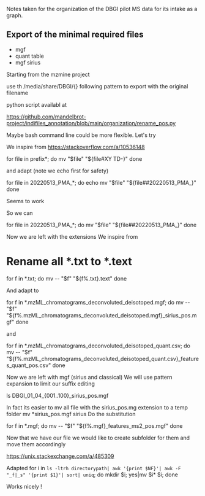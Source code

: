 

Notes taken for the organization of the DBGI pilot MS data for its intake as a graph.


## Export of the minimal required files

- mgf
- quant table
- mgf sirius

Starting from the mzmine project

use th /media/share/DBGI/{} following pattern to export with the original filename

python script availabl at 

https://github.com/mandelbrot-project/indifiles_annotation/blob/main/organization/rename_pos.py

Maybe bash command line could be more flexible.
Let's try

We inspire from https://stackoverflow.com/a/10536148

for file in prefix*;
do
    mv "$file" "${file#XY TD-}"
done


and adapt (note we echo first for safety)

for file in 20220513_PMA_*;
do
    echo mv "$file" "${file##20220513_PMA_}"
done

Seems to work

So we can 

for file in 20220513_PMA_*;
do
    mv "$file" "${file##20220513_PMA_}"
done

Now we are left with the extensions
We inspire from 

# Rename all *.txt to *.text

for f in *.txt; do 
    mv -- "$f" "${f%.txt}.text"
done

And adapt to 

for f in *.mzML_chromatograms_deconvoluted_deisotoped.mgf; do 
    mv -- "$f" "${f%.mzML_chromatograms_deconvoluted_deisotoped.mgf}_sirius_pos.mgf"
done


and 

for f in *.mzML_chromatograms_deconvoluted_deisotoped_quant.csv; do 
    mv -- "$f" "${f%.mzML_chromatograms_deconvoluted_deisotoped_quant.csv}_features_quant_pos.csv"
done


Now we are left with mgf (sirius and classical)
We will use pattern expansion to limit our suffix editing


ls DBGI_01_04_{001..100}_sirius_pos.mgf

In fact its easier to mv all file with the sirius_pos.mg extension to a temp folder 
mv *sirius_pos.mgf sirius
Do the substitution 

for f in *.mgf; do 
    mv -- "$f" "${f%.mgf}_features_ms2_pos.mgf"
done


Now that we have our file we would like to create subfolder for them and move them accordingly

https://unix.stackexchange.com/a/485309


Adapted 
for i in `ls -ltrh directorypath| awk '{print $NF}'| awk -F "_f|_s" '{print $1}'| sort| uniq`; do mkdir $i; yes|mv  $i* $i; done


Works nicely !